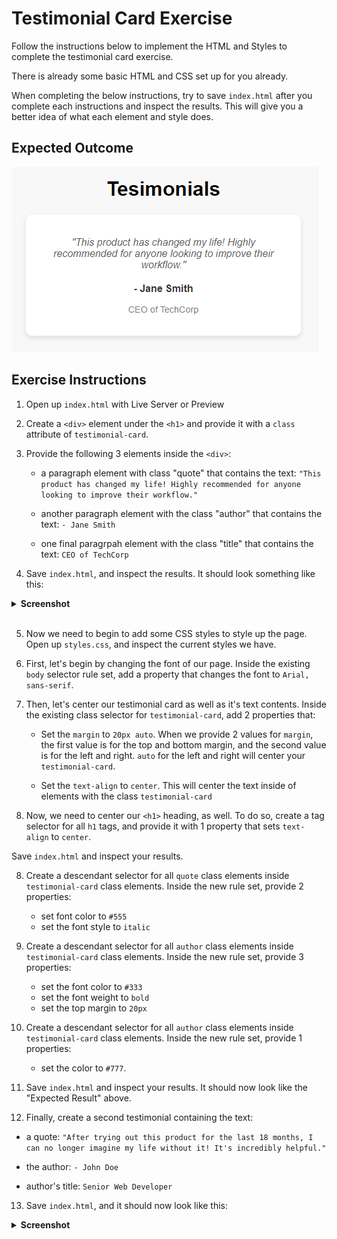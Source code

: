 # Testimonial Card Exercise

Follow the instructions below to implement the HTML and Styles to complete the testimonial card exercise.

There is already some basic HTML and CSS set up for you already.

When completing the below instructions, try to save `index.html` after you complete each instructions and inspect the results. This will give you a better idea of what each element and style does.

## Expected Outcome

<img src="./images/TestimonialCardSingle.png" alt="Testimonial Card Expected Result">

## Exercise Instructions

1. Open up `index.html` with Live Server or Preview

2. Create a `<div>` element under the `<h1>` and provide it with a `class` attribute of `testimonial-card`.

3. Provide the following 3 elements inside the `<div>`:

    - a paragraph element with class "quote" that contains the text:
      `"This product has changed my life! Highly recommended for anyone looking to improve their workflow."`
    - another paragraph element with the class "author" that contains the text:
      `- Jane Smith`

    - one final paragrpah element with the class "title" that contains the text:
      `CEO of TechCorp`

4. Save `index.html`, and inspect the results. It should look something like this:

<details>
<summary><b>Screenshot</b></summary>
<img src="./images/testimonial-after-html.png" alt="Testimonial card after adding HTML">

</details>

<br>

5. Now we need to begin to add some CSS styles to style up the page. Open up `styles.css`, and inspect the current styles we have.

6. First, let's begin by changing the font of our page. Inside the existing `body` selector rule set, add a property that changes the font to `Arial, sans-serif`.

7. Then, let's center our testimonial card as well as it's text contents. Inside the existing class selector for `testimonial-card`, add 2 properties that:

    - Set the `margin` to `20px auto`. When we provide 2 values for `margin`, the first value is for the top and bottom margin, and the second value is for the left and right. `auto` for the left and right will center your `testimonial-card`.

    - Set the `text-align` to `center`. This will center the text inside of elements with the class `testimonial-card`

8. Now, we need to center our `<h1>` heading, as well. To do so, create a tag selector for all `h1` tags, and provide it with 1 property that sets `text-align` to `center`.

Save `index.html` and inspect your results.

8. Create a descendant selector for all `quote` class elements inside `testimonial-card` class elements. Inside the new rule set, provide 2 properties:

    - set font color to `#555`
    - set the font style to `italic`

9. Create a descendant selector for all `author` class elements inside `testimonial-card` class elements. Inside the new rule set, provide 3 properties:

    - set the font color to `#333`
    - set the font weight to `bold`
    - set the top margin to `20px`

10. Create a descendant selector for all `author` class elements inside `testimonial-card` class elements. Inside the new rule set, provide 1 properties:

    - set the color to `#777`.

11. Save `index.html` and inspect your results. It should now look like the "Expected Result" above.

12. Finally, create a second testimonial containing the text:

-   a quote:
    `"After trying out this product for the last 18 months, I can no longer imagine my life without it! It's incredibly helpful."`
-   the author:
    `- John Doe`

-   author's title:
    `Senior Web Developer`

13. Save `index.html`, and it should now look like this:

<details>
<summary><b>Screenshot</b></summary>
<img src="./images/TestimonialCardEndResult.png" alt="Final Testimonial card Exercise">

</details>
